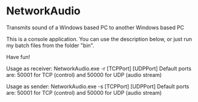 # NetworkAudio
Transmits sound of a Windows based PC to another Windows based PC

This is a console application. You can use the description below, or just run my batch files from the folder "bin".

Have fun!

Usage as receiver: NetworkAudio.exe -r [TCPPort] [UDPPort]
Default ports are: 50001 for TCP (control) and 50000 for UDP (audio stream)

Usage as sender: NetworkAudio.exe -s <IP Address> [TCPPort] [UDPPort]
Default ports are: 50001 for TCP (control) and 50000 for UDP (audio stream)
